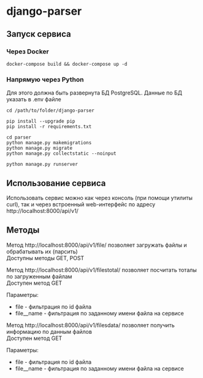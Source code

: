 # django-parser

## Запуск сервиса

### Через Docker 
`docker-compose build && docker-compose up -d`

### Напрямую через Python
Для этого должна быть развернута БД PostgreSQL. Данные по БД указать в .env файле
```
cd /path/to/folder/django-parser

pip install --upgrade pip
pip install -r requirements.txt

cd parser
python manage.py makemigrations
python manage.py migrate
python manage.py collectstatic --noinput

python manage.py runserver
```

## Использование сервиса
Использовать сервис можно как через консоль (при помощи утилиты curl), так и через встроенный web-интерфейс по адресу http://localhost:8000/api/v1/

## Методы
Метод http://localhost:8000/api/v1/file/ позволяет загружать файлы и обрабатывать их (парсить)  
Доступны методы GET, POST


Метод http://localhost:8000/api/v1/filestotal/ позволяет посчитать тоталы по загруженным файлам  
Доступен метод GET

Параметры:
- file - фильтрация по id файла
- file__name - фильтрация по заданному имени файла на сервисе

Метод http://localhost:8000/api/v1/filesdata/ позволяет получить информацию по данным файлов  
Доступен метод GET

Параметры:
- file - фильтрация по id файла
- file__name - фильтрация по заданному имени файла на сервисе
